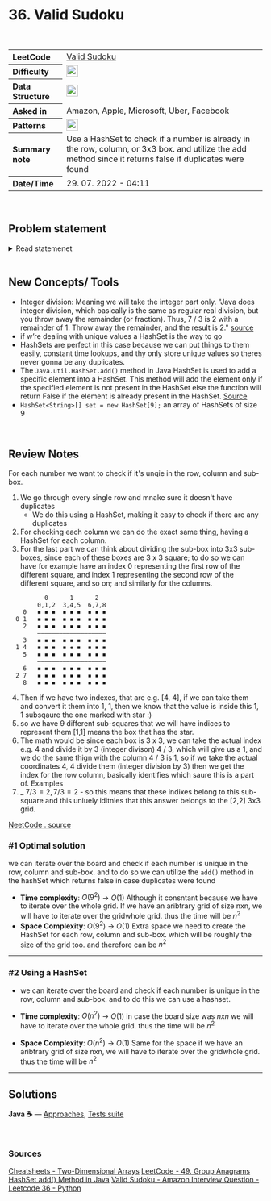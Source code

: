 # 36. Valid Sudoku

<br>

<table style="text-align: left;">
  <tr>
    <th>LeetCode</th>
    <td><a href="https://leetcode.com/problems/valid-sudoku/" target="_blank">Valid Sudoku</a></td>
  </tr>
  <tr>
    <th>Difficulty</th>
    <td>
    <img src="https://img.shields.io/badge/Medium-ef6c00.svg" height="23"/>
    </td>
  </tr>
  <tr>
    <th>Data Structure</th>
    <td>
    <img src="https://img.shields.io/badge/2D-Arrays-333333.svg" height="23"/>
    </td>
  </tr>
  <tr>
    <th>Asked in</th>
    <td>
    Amazon, Apple, Microsoft, Uber, Facebook
    </td>
  </tr>
  <tr>
    <th>Patterns</th>
    <td>
      <img src="https://img.shields.io/badge/HashSet-69314C.svg" height="23"/>
    </td>
  </tr>

  <tr>
    <th>Summary note</th>
    <td> 
    Use a HashSet to check if a number is already in the row, column, or 3x3 box. and utilize the add method since it returns false if duplicates were found
    </td>
  </tr>
  
  <tr>
    <th>Date/Time</th>
    <td>
      29. 07. 2022 - 04:11
    </td>
  </tr>


</table>


<br>

## Problem statement
<details>
   <summary>Read statemenet</summary>

Determine if a 9 x 9 Sudoku board is valid. Only the filled cells need to be validated according to the following rules:

Each row must contain the digits 1-9 without repetition.
Each column must contain the digits 1-9 without repetition.
Each of the nine 3 x 3 sub-boxes of the grid must contain the digits 1-9 without repetition.
Note:

A Sudoku board (partially filled) could be valid but is not necessarily solvable.
Only the filled cells need to be validated according to the mentioned rules.
 



Example 1:

```
Input: board = 
[["5","3",".",".","7",".",".",".","."]
,["6",".",".","1","9","5",".",".","."]
,[".","9","8",".",".",".",".","6","."]
,["8",".",".",".","6",".",".",".","3"]
,["4",".",".","8",".","3",".",".","1"]
,["7",".",".",".","2",".",".",".","6"]
,[".","6",".",".",".",".","2","8","."]
,[".",".",".","4","1","9",".",".","5"]
,[".",".",".",".","8",".",".","7","9"]]
Output: true
```

Example 2:

```
Input: board = 
[["8","3",".",".","7",".",".",".","."]
,["6",".",".","1","9","5",".",".","."]
,[".","9","8",".",".",".",".","6","."]
,["8",".",".",".","6",".",".",".","3"]
,["4",".",".","8",".","3",".",".","1"]
,["7",".",".",".","2",".",".",".","6"]
,[".","6",".",".",".",".","2","8","."]
,[".",".",".","4","1","9",".",".","5"]
,[".",".",".",".","8",".",".","7","9"]]
Output: false
Explanation: Same as Example 1, except with the 5 in the top left corner being modified to 8. Since there are two 8's in the top left 3x3 sub-box, it is invalid.
``` 

Constraints:

- `board.length == 9`
- `board[i].length == 9`
- `board[i][j]` is a digit 1-9 or '.'.



</details>

<br>

## New Concepts/ Tools

- Integer division: Meaning we will take the integer part only. "Java does integer division, which basically is the same as regular real division, but you throw away the remainder (or fraction). Thus, 7 / 3 is 2 with a remainder of 1. Throw away the remainder, and the result is 2." [source](https://www.cs.umd.edu/~clin/MoreJava/Intro/expr-int-div.html#:~:text=Java%20does%20integer%20division%2C%20which,can%20come%20in%20very%20handy.)
- if w’re dealing with unique values a HashSet is the way to go 
- HashSets are perfect in this case because we can put things to them easily, constant time lookups, and thy only store unique values so theres never gonna be any duplicates.
- The `Java.util.HashSet.add()` method in Java HashSet is used to add a specific element into a HashSet. This method will add the element only if the specified element is not present in the HashSet else the function will return False if the element is already present in the HashSet. [Source](https://www.geeksforgeeks.org/hashset-add-method-in-java/)
- `HashSet<String>[] set = new HashSet[9];` an array of HashSets of size 9





<br>

## Review Notes

For each number we want to check if it's unqie in the row, column and sub-box.
1. We go through every single row and mnake sure it doesn't have duplicates
   - We do this using a HashSet, making it easy to check if there are any duplicates
2. For checking each column we can do the exact same thing, having a HashSet for each column.
3. For the last part we can think about dividing the sub-box into 3x3 sub-boxes, since each of these boxes are 3 x 3 square; to do so we can have for example have an index 0 representing the first row of the different square, and index 1 representing the second row of the different square, and so on; and similarly for the columns.

```
          0      1      2
        0,1,2  3,4,5  6,7,8
    0   ◾️ ◾️ ◾️  ◾️ ◾️ ◾️  ◾️ ◾️ ◾️
  0 1   ◾️ ◾️ ◾️  ◾️ ◾️ ◾️  ◾️ ◾️ ◾️
    2   ◾️ ◾️ ◾️  ◾️ ◾️ ◾️  ◾️ ◾️ ◾️
        ———————————————————
    3   ◾️ ◾️ ◾️  ◾️ ◾️ ◾️  ◾️ ◾️ ◾️
  1 4   ◾️ ◾️ ◾️  ◾️ ✹ ◾️  ◾️ ◾️ ◾️
    5   ◾️ ◾️ ◾️  ◾️ ◾️ ◾️  ◾️ ◾️ ◾️
        ———————————————————
    6   ◾️ ◾️ ◾️  ◾️ ◾️ ◾️  ◾️ ◾️ ◾️
  2 7   ◾️ ◾️ ◾️  ◾️ ◾️ ◾️  ◾️ ◾️ ◾️
    8   ◾️ ◾️ ◾️  ◾️ ◾️ ◾️  ◾️ ◾️ ◾️
```
4. Then if we have two indexes, that are e.g. [4, 4], if we can take them and convert it them into 1, 1, then we know that the value is inside this 1, 1 subsqaure the one marked with star :) 
5. so we have 9 different sub-squares that we will have indices to represent them [1,1] means the box that has the star.
6. The math would be since each box is 3 x 3, we can take the actual index e.g. 4 and divide it by 3 (integer divison) 4 / 3, which will give us a 1, and we do the same thign with the column 4 / 3 is 1, so if we take the actual coordinates 4, 4 divide them (integer division by 3) then we get the index for the row column, basically identifies which saure this is a part of.
Examples
7. _ $7 / 3 = 2, 7 / 3 = 2$ - so this means that these indixes belong to this sub-square and this uniuely iditnies that this answer belongs to the [2,2] 3x3 grid.

[NeetCode . source](https://www.youtube.com/watch?v=TjFXEUCMqI8&ab_channel=NeetCode)

### #1  Optimal solution

we can iterate over the board and check if each number is unique in the row, column and sub-box.
and to do so we can utilize the `add()` method in the hashSet which returns false in case duplicates were found


- **Time complexity**: $O(9^2)$ -> $O(1)$
Although it consntant because we have to iterate over the whole grid.
If we have an aribtrary grid of size nxn, we will have to iterate over the gridwhole grid. thus the time will be $n^2$
- **Space Complexity**: $O(9^2)$ -> $O(1)$
Extra space we need to create the HashSet for each row, column and sub-box. which will be roughly the size of the grid too. and therefore can be $n^2$


---

### #2 Using a HashSet

- we can iterate over the board and check if each number is unique in the row, column and sub-box. and to do this we can use a hashset.

- **Time complexity**: $O(n^2)$  -> $O(1)$
in case the board size was $nxn$ we will have to iterate over the whole grid. thus the time will be $n^2$

- **Space Complexity**: $O(n^2)$ -> $O(1)$
Same for the space if we have an aribtrary grid of size nxn, we will have to iterate over the gridwhole grid. thus the time will be $n^2$


---


## Solutions

**Java ☕** — [Approaches](../../../solutions/src/main/java/xyz/grind/coding/blind75/ValidSudoku.java), [Tests suite](../../../solutions/src/test/java/blind75/ValidSudokuTest.java)


<br>


### Sources
[Cheatsheets - Two-Dimensional Arrays](https://www.codecademy.com/learn/learn-java/modules/java-two-dimensional-arrays/cheatsheet#:~:text=In%20Java%2C%202D%20arrays%20are,two%20sets%20of%20square%20brackets.)
[LeetCode - 49. Group Anagrams](https://leetcode.com/problems/valid-sudoku/solution/)
[HashSet add() Method in Java](https://www.geeksforgeeks.org/hashset-add-method-in-java/)
[Valid Sudoku - Amazon Interview Question - Leetcode 36 - Python](https://youtu.be/TjFXEUCMqI8)
